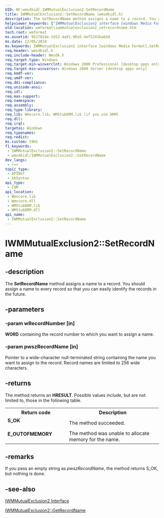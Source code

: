 ```yaml
---
UID: NF:wmsdkidl.IWMMutualExclusion2.SetRecordName
title: IWMMutualExclusion2::SetRecordName (wmsdkidl.h)
description: The SetRecordName method assigns a name to a record. You should assign a name to every record so that you can easily identify the records in the future.
helpviewer_keywords: ["IWMMutualExclusion2 interface [windows Media Format]","SetRecordName method","IWMMutualExclusion2.SetRecordName","IWMMutualExclusion2::SetRecordName","IWMMutualExclusion2SetRecordName","SetRecordName","SetRecordName method [windows Media Format]","SetRecordName method [windows Media Format]","IWMMutualExclusion2 interface","wmformat.iwmmutualexclusion2_setrecordname","wmsdkidl/IWMMutualExclusion2::SetRecordName"]
old-location: wmformat\iwmmutualexclusion2_setrecordname.htm
tech.root: wmformat
ms.assetid: 9527024e-2d52-4a81-90a5-4ef5241ba6dd
ms.date: 12/05/2018
ms.keywords: IWMMutualExclusion2 interface [windows Media Format],SetRecordName method, IWMMutualExclusion2.SetRecordName, IWMMutualExclusion2::SetRecordName, IWMMutualExclusion2SetRecordName, SetRecordName, SetRecordName method [windows Media Format], SetRecordName method [windows Media Format],IWMMutualExclusion2 interface, wmformat.iwmmutualexclusion2_setrecordname, wmsdkidl/IWMMutualExclusion2::SetRecordName
req.header: wmsdkidl.h
req.include-header: Wmsdk.h
req.target-type: Windows
req.target-min-winverclnt: Windows 2000 Professional [desktop apps only],Windows Media Format 9 Series SDK, or later versions of the SDK
req.target-min-winversvr: Windows 2000 Server [desktop apps only]
req.kmdf-ver: 
req.umdf-ver: 
req.ddi-compliance: 
req.unicode-ansi: 
req.idl: 
req.max-support: 
req.namespace: 
req.assembly: 
req.type-library: 
req.lib: Wmvcore.lib; WMStubDRM.lib (if you use DRM)
req.dll: 
req.irql: 
targetos: Windows
req.typenames: 
req.redist: 
ms.custom: 19H1
f1_keywords:
 - IWMMutualExclusion2::SetRecordName
 - wmsdkidl/IWMMutualExclusion2::SetRecordName
dev_langs:
 - c++
topic_type:
 - APIRef
 - kbSyntax
api_type:
 - COM
api_location:
 - Wmvcore.lib
 - Wmvcore.dll
 - WMStubDRM.lib
 - WMStubDRM.dll
api_name:
 - IWMMutualExclusion2::SetRecordName
---
```


# IWMMutualExclusion2::SetRecordName


## -description

The <b>SetRecordName</b> method assigns a name to a record. You should assign a name to every record so that you can easily identify the records in the future.

## -parameters

### -param wRecordNumber [in]

<b>WORD</b> containing the record number to which you want to assign a name.

### -param pwszRecordName [in]

Pointer to a wide-character null-terminated string containing the name you want to assign to the record. Record names are limited to 256 wide characters.

## -returns

The method returns an <b>HRESULT</b>. Possible values include, but are not limited to, those in the following table.

<table>
<tr>
<th>Return code</th>
<th>Description</th>
</tr>
<tr>
<td width="40%">
<dl>
<dt><b>S_OK</b></dt>
</dl>
</td>
<td width="60%">
The method succeeded.

</td>
</tr>
<tr>
<td width="40%">
<dl>
<dt><b>E_OUTOFMEMORY</b></dt>
</dl>
</td>
<td width="60%">
The method was unable to allocate memory for the name.

</td>
</tr>
</table>

## -remarks

If you pass an empty string as <i>pwszRecordName</i>, the method returns S_OK, but nothing is done.

## -see-also

<a href="/windows/desktop/api/wmsdkidl/nn-wmsdkidl-iwmmutualexclusion2">IWMMutualExclusion2 Interface</a>



<a href="/windows/desktop/api/wmsdkidl/nf-wmsdkidl-iwmmutualexclusion2-getrecordname">IWMMutualExclusion2::GetRecordName</a>


